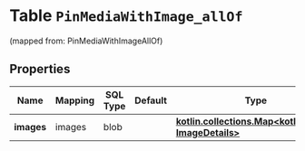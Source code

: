 
# Table `PinMediaWithImage_allOf`
(mapped from: PinMediaWithImageAllOf)

## Properties
Name | Mapping | SQL Type | Default | Type | Description | Notes
---- | ------- | -------- | ------- | ---- | ----------- | -----
**images** | images | blob |  | [**kotlin.collections.Map&lt;kotlin.String, ImageDetails&gt;**](ImageDetails.md) |  |  [optional]



